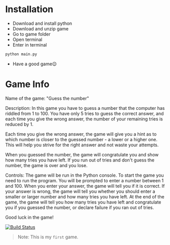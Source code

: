 # Installation
- Download and install python
- Download and unzip game
- Go to game folder
- Open terminal
- Enter in terminal
```c++
python main.py
```
- Have a good game😉

# Game Info

Name of the game: "Guess the number"

Description: In this game you have to guess a number that the computer has riddled from 1 to 100. You have only 5 tries to guess the correct answer, and each time you give the wrong answer, the number of your remaining tries is reduced by 1.

Each time you give the wrong answer, the game will give you a hint as to which number is closer to the guessed number - a lower or a higher one. This will help you strive for the right answer and not waste your attempts.

When you guessed the number, the game will congratulate you and show how many tries you have left. If you run out of tries and don't guess the number, the game is over and you lose.

Controls: The game will be run in the Python console. To start the game you need to run the program. You will be prompted to enter a number between 1 and 100. When you enter your answer, the game will tell you if it is correct. If your answer is wrong, the game will tell you whether you should enter a smaller or larger number and how many tries you have left. At the end of the game, the game will tell you how many tries you have left and congratulate you if you guessed the number, or declare failure if you ran out of tries.

Good luck in the game!


[![Build Status](https://app.travis-ci.com/KotyaraDev/py-guess.svg?branch=main)](https://github.com/KotyaraDev/py-guess/releases)
> Note: This is my `first` game.
